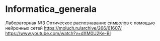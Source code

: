 # Informatica_generala
Лабораторная №3
Оптическое распознавание символов с помощью нейронных сетей
https://moluch.ru/archive/266/61607/
https://www.youtube.com/watch?v=dXM0U2Ke-BI
